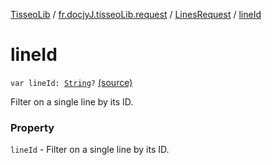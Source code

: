 [TisseoLib](../../index.md) / [fr.docjyJ.tisseoLib.request](../index.md) / [LinesRequest](index.md) / [lineId](./line-id.md)

# lineId

`var lineId: `[`String`](https://kotlinlang.org/api/latest/jvm/stdlib/kotlin/-string/index.html)`?` [(source)](https://github.com/docjyj/tisseoLib/tree/master/src/main/kotlin/fr/docjyJ/tisseoLib/request/LinesRequest.kt#L32)

Filter on a single line by its ID.

### Property

`lineId` - Filter on a single line by its ID.